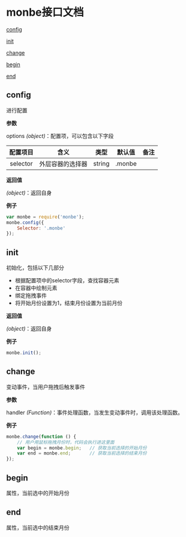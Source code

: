# monbe接口文档
[config](#user-content-config)

[init](#user-content-init)

[change](#user-content-change)

[begin](#user-content-begin)

[end](#user-content-end)

##  config

进行配置

**参数**

options *(object)*：配置项，可以包含以下字段

|   配置项目   |    含义    |   类型   |  默认值   |  备注  |
| :------: | :------: | :----: | :----: | :--: |
| selector | 外层容器的选择器 | string | .monbe |      |

**返回值**

*(object)*：返回自身

**例子**

```javascript
var monbe = require('monbe');
monbe.config({
    Selector: '.monbe'
});
```



##  init

初始化，包括以下几部分

- 根据配置项中的selector字段，查找容器元素
- 在容器中绘制元素
- 绑定拖拽事件
- 将开始月份设置为1，结束月份设置为当前月份

**返回值**

*(object)*：返回自身

**例子**

```javascript
monbe.init();
```



##  change

变动事件，当用户拖拽后触发事件

**参数**

handler *(Function)*：事件处理函数，当发生变动事件时，调用该处理函数。

**例子**

```javascript
monbe.change(function () {
    // 用户用鼠标拖拽月份时，代码会执行进这里面
    var begin = monbe.begin;   // 获取当前选择的开始月份
    var end = monbe.end;       // 获取当前选择的结束月份
});
```



##  begin

属性，当前选中的开始月份



##  end

属性，当前选中的结束月份